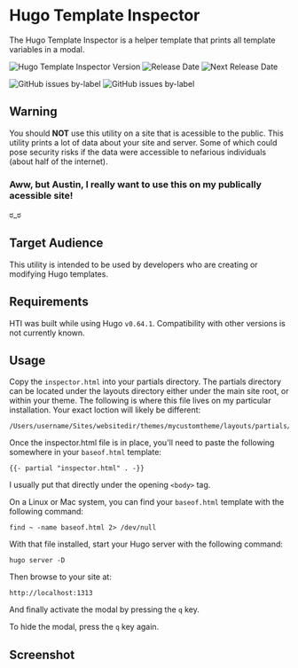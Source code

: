 # Hugo Template Inspector

The Hugo Template Inspector is a helper template that prints all template variables in a modal.

![Hugo Template Inspector Version](https://img.shields.io/badge/Version-0.15.2--alpha-brightgreen)
![Release Date](https://img.shields.io/badge/Release%20Date-Mon%2024%20Feb%202020-brightgreen)
![Next Release Date](https://img.shields.io/badge/Next%20Release-Mon%2002%20Mar%202020-brightgreen)

![GitHub issues by-label](https://img.shields.io/github/issues-raw/loweryaustin/hugo-template-inspector/Defect?color=red&label=Open%20Defects)
![GitHub issues by-label](https://img.shields.io/github/issues-raw/loweryaustin/hugo-template-inspector/enhancement?color=green&label=Open%20Feature%20Requests)

## Warning

You should **NOT** use this utility on a site that is acessible to the public. This utility prints a lot of data about your site and server. Some of which could pose security risks if the data were accessible to nefarious individuals (about half of the internet).

### Aww, but Austin, I really want to use this on my publically acessible site!

ಠ_ಠ

## Target Audience

This utility is intended to be used by developers who are creating or modifying Hugo templates.

## Requirements

HTI was built while using Hugo `v0.64.1`. Compatibility with other versions is not currently known.

## Usage

Copy the `inspector.html` into your partials directory. The partials directory can be located under the layouts directory either under the main site root, or within your theme. The following is where this file lives on my particular installation. Your exact loction will likely be different:
```
/Users/username/Sites/websitedir/themes/mycustomtheme/layouts/partials/inspector.html
```

Once the inspector.html file is in place, you'll need to paste the following somewhere in your `baseof.html` template:
```
{{- partial "inspector.html" . -}}
```

I usually put that directly under the opening `<body>` tag.

On a Linux or Mac system, you can find your `baseof.html` template with the following command:
```
find ~ -name baseof.html 2> /dev/null
```

With that file installed, start your Hugo server with the following command:
```
hugo server -D
```

Then browse to your site at:
```
http://localhost:1313
```

And finally activate the modal by pressing the `q` key.

To hide the modal, press the `q` key again.

## Screenshot
